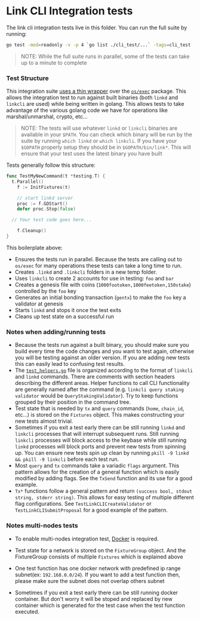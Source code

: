 # Link CLI Integration tests

The link cli integration tests live in this folder. You can run the full suite by running:

```bash
go test -mod=readonly -v -p 4 `go list ./cli_test/...` -tags=cli_test
```

> NOTE: While the full suite runs in parallel, some of the tests can take up to a minute to complete

### Test Structure

This integration suite [uses a thin wrapper](https://godoc.org/github.com/cosmos/cosmos-sdk/tests) over the [`os/exec`](https://golang.org/pkg/os/exec/) package. This allows the integration test to run against built binaries (both `linkd` and `linkcli` are used) while being written in golang. This allows tests to take advantage of the various golang code we have for operations like marshal/unmarshal, crypto, etc...

> NOTE: The tests will use whatever `linkd` or `linkcli` binaries are available in your `$PATH`. You can check which binary will be run by the suite by running `which linkd` or `which linkcli`. If you have your `$GOPATH` properly setup they should be in `$GOPATH/bin/link*`. This will ensure that your test uses the latest binary you have built

Tests generally follow this structure:

```go
func TestMyNewCommand(t *testing.T) {
  t.Parallel()
	f := InitFixtures(t)

	// start linkd server
	proc := f.GDStart()
	defer proc.Stop(false)

  // Your test code goes here...

	f.Cleanup()
}
```

This boilerplate above:

- Ensures the tests run in parallel. Because the tests are calling out to `os/exec` for many operations these tests can take a long time to run.
- Creates `.linkd` and `.linkcli` folders in a new temp folder.
- Uses `linkcli` to create 2 accounts for use in testing: `foo` and `bar`
- Creates a genesis file with coins (`1000footoken,1000feetoken,150stake`) controlled by the `foo` key
- Generates an initial bonding transaction (`gentx`) to make the `foo` key a validator at genesis
- Starts `linkd` and stops it once the test exits
- Cleans up test state on a successful run

### Notes when adding/running tests

- Because the tests run against a built binary, you should make sure you build every time the code changes and you want to test again, otherwise you will be testing against an older version. If you are adding new tests this can easily lead to confusing test results.
- The [`test_helpers.go`](./test_helpers.go) file is organized according to the format of `linkcli` and `linkd` commands. There are comments with section headers describing the different areas. Helper functions to call CLI functionality are generally named after the command (e.g. `linkcli query staking validator` would be `QueryStakingValidator`). Try to keep functions grouped by their position in the command tree.
- Test state that is needed by `tx` and `query` commands (`home`, `chain_id`, etc...) is stored on the `Fixtures` object. This makes constructing your new tests almost trivial.
- Sometimes if you exit a test early there can be still running `linkd` and `linkcli` processes that will interrupt subsequent runs. Still running `linkcli` processes will block access to the keybase while still running `linkd` processes will block ports and prevent new tests from spinning up. You can ensure new tests spin up clean by running `pkill -9 linkd && pkill -9 linkcli` before each test run.
- Most `query` and `tx` commands take a variadic `flags` argument. This pattern allows for the creation of a general function which is easily modified by adding flags. See the `TxSend` function and its use for a good example.
- `Tx*` functions follow a general pattern and return `(success bool, stdout string, stderr string)`. This allows for easy testing of multiple different flag configurations. See `TestLinkCLICreateValidator` or `TestLinkCLISubmitProposal` for a good example of the pattern.

### Notes multi-nodes tests

- To enable multi-nodes integration test, [Docker](https://www.docker.com) is required.

- Test state for a network is stored on the `FixtureGroup` object. And the FixtureGroup consists of multiple `Fixtures` which is explained above

- One test function has one docker network with predefined ip range subnet(ex: `192.168.0.0/24`). If you want to add a test function then, please make sure the subnet does not overlap others subnet

- Sometimes if you exit a test early there can be still running docker container. But don't worry it will be stoped and replaced by new container which is generated for the test case when the test function executed.

